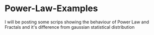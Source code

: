 # Power-Law-Examples
I will be posting some scrips showing the behaviour of Power Law and Fractals and it's difference from gaussian statistical distribution
